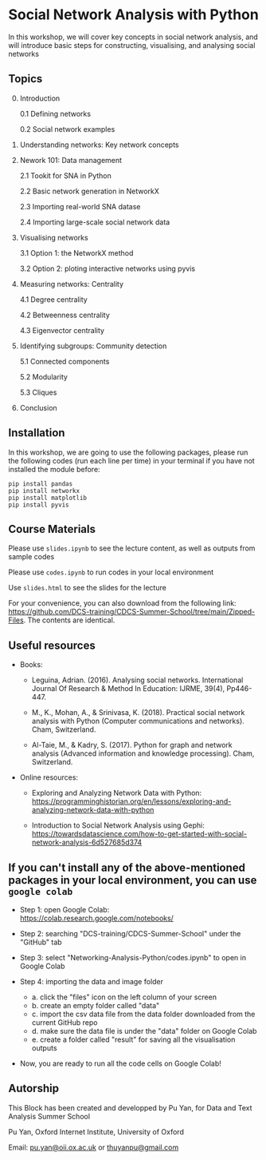 # Social Network Analysis with Python 
In this workshop, we will cover key concepts in social network analysis, and will introduce basic steps for constructing, visualising, and analysing social networks

## Topics

0. Introduction

    0.1 Defining networks
    
    0.2 Social network examples
    
1. Understanding networks: Key network concepts 

2. Nework 101: Data management
    
    2.1 Tookit for SNA in Python
    
    2.2 Basic network generation in NetworkX
    
    2.3 Importing real-world SNA datase
    
    2.4 Importing large-scale social network data

3. Visualising networks
    
    3.1 Option 1: the NetworkX method
    
    3.2 Option 2: ploting interactive networks using pyvis

4. Measuring networks: Centrality

    4.1 Degree centrality
    
    4.2 Betweenness centrality 
    
    4.3 Eigenvector centrality


5. Identifying subgroups: Community detection 

    5.1 Connected components
    
    5.2 Modularity
    
    5.3 Cliques
   
6. Conclusion

## Installation
In this workshop, we are going to use the following packages, please run the following codes (run each line per time) in your terminal if you have not installed the module before:

```
pip install pandas
pip install networkx
pip install matplotlib
pip install pyvis
```

## Course Materials

Please use ```slides.ipynb``` to see the lecture content, as well as outputs from sample codes

Please use ```codes.ipynb``` to run codes in your local environment

Use ```slides.html``` to see the slides for the lecture 

 For your convenience, you can also download from the following link: https://github.com/DCS-training/CDCS-Summer-School/tree/main/Zipped-Files. The contents are identical.


## Useful resources
- Books:

    - Leguina, Adrian. (2016). Analysing social networks. International Journal Of Research & Method In Education: IJRME, 39(4), Pp446-447. 
    
    - M., K., Mohan, A., & Srinivasa, K. (2018). Practical social network analysis with Python (Computer communications and networks). Cham, Switzerland.
    
    - Al-Taie, M., & Kadry, S. (2017). Python for graph and network analysis (Advanced information and knowledge processing). Cham, Switzerland.
    
    
- Online resources:
    
    - Exploring and Analyzing Network Data with Python: https://programminghistorian.org/en/lessons/exploring-and-analyzing-network-data-with-python
    
    - Introduction to Social Network Analysis using Gephi: https://towardsdatascience.com/how-to-get-started-with-social-network-analysis-6d527685d374 


## If you can't install any of the above-mentioned packages in your local environment, you can use ```google colab```

- Step 1: open Google Colab: https://colab.research.google.com/notebooks/

- Step 2: searching "DCS-training/CDCS-Summer-School" under the "GitHub" tab

- Step 3: select "Networking-Analysis-Python/codes.ipynb" to open in Google Colab

- Step 4: importing the data and image folder 
    - a. click the "files" icon on the left column of your screen 
    - b. create an empty folder called "data" 
    - c. import the csv data file from the data folder downloaded from the current GitHub repo
    - d. make sure the data file is under the "data" folder on Google Colab
    - e. create a folder called "result" for saving all the visualisation outputs

- Now, you are ready to run all the code cells on Google Colab!
    

## Autorship

This Block has been created and developped by Pu Yan, for Data and Text Analysis Summer School 

Pu Yan, Oxford Internet Institute, University of Oxford 

Email: <pu.yan@oii.ox.ac.uk> or <thuyanpu@gmail.com>

